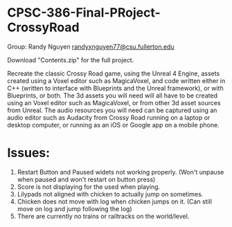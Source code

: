 # CPSC-386-Final-PRoject-CrossyRoad

Group: Randy Nguyen randyxnguyen77@csu.fullerton.edu

Download "Contents.zip" for the full project.

Recreate the classic Crossy Road game, using the Unreal 4 Engine, assets
created using a Voxel editor such as MagicaVoxel, and code written either in C++ (written to interface
with Blueprints and the Unreal framework), or with Blueprints, or both.
The 3d assets you will need will all have to be created using an Voxel editor such as MagicaVoxel, or
from other 3d asset sources from Unreal. The audio resources you will need can be captured using an
audio editor such as Audacity from Crossy Road running on a laptop or desktop computer, or running
as an iOS or Google app on a mobile phone.

# Issues:
1. Restart Button and Paused widets not working properly. (Won't unpause when paused and won't restart on button press)
2. Score is not displaying for the used when playing.
3. Lilypads not aligned with chicken to actually jump on sometimes.
4. Chicken does not move with log when chicken jumps on it. (Can still move on log and jump following the log)
5. There are currently no trains or railtracks on the world/level.

